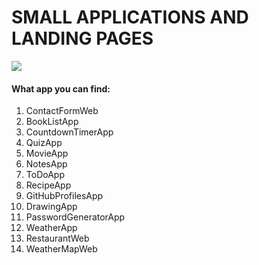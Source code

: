# SMALL APPLICATIONS AND LANDING PAGES
<img src="https://play.google.com/store/apps/details?id=com.HTML.AngularJS.Codeplay&hl=ro&gl=US"/>

<div>
    <h4>What app you can find:</h4>
    <ol>
        <li>ContactFormWeb</li>
        <li>BookListApp</li>
        <li>CountdownTimerApp</li>
        <li>QuizApp</li>
        <li>MovieApp</li>
        <li>NotesApp</li>
        <li>ToDoApp</li>
        <li>RecipeApp</li>
        <li>GitHubProfilesApp</li>
        <li>DrawingApp</li>
        <li>PasswordGeneratorApp</li>
        <li>WeatherApp</li>
        <li>RestaurantWeb</li>
        <li>WeatherMapWeb</li>
    </ol>
</div>
